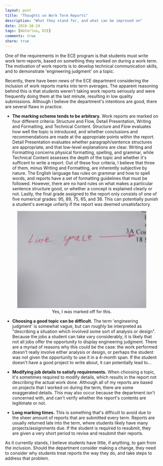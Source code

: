 ```yaml
---
layout: post
title: "Thoughts on Work Term Reports"
description: "What they stand for, and what can be improved on"
date: 2016-10-24
tags: [Waterloo, ECE]
comments: true
share: true
---
```


One of the requirements in the ECE program is that students must write work term reports, based on something they worked on during a work term. The motivation of work reports is to develop technical communication skills, and to demonstrate 'engineering judgment' on a topic. 

Recently, there have been news of the ECE department considering the inclusion of work reports marks into term averages. The apparent reasoning behind this is that students weren't taking work reports seriously and were frequently doing them at the last minute, resulting in low quality submissions. Although I believe the department's intentions are good, there are several flaws in practice.

* **The marking scheme tends to be arbitrary.** Work reports are marked on four different criteria: Structure and Flow, Detail Presentation, Writing and Formatting, and Technical Content. Structure and Flow evaluates how well the topic is introduced, and whether conclusions and recommendations are made at the appropriate points within the report. Detail Presentation evaluates whether paragraph/sentence structures are appropriate, and that low-level explanations are clear. Writing and Formatting concerns physical formatting, spelling, and grammar, while Technical Content assesses the depth of the topic and whether it's sufficent to write a report. Out of these four criteria, I believe that three of them, minus Writing and Formatting, are inherently subjective by nature. The English language has rules on grammar and how to spell words, and reports have a set of formatting guidelines that must be followed. However, there are no hard rules on what makes a particular sentence structure good, or whether a concept is explained clearly or not. Lastly, the final grade assigned to the report only consists of one of five numerical grades: 95, 89, 75, 65, and 38. This can potentially punish a student's average unfairly if the report was deemed unsatisfactory.

<figure>
	<img src="/images/workreport.jpg">
	<figcaption align="center">Yes, I was marked off for this.</figcaption>
</figure>


* **Choosing a good topic can be difficult.** The term 'engineering judgment' is somewhat vague, but can roughly be interpreted as "describing a situation which involved some sort of analysis or design". Because the jobs a student can take vary considerably, it is likely that not all jobs offer the opportunity to display engineering judgment. There are a myriad of reasons why this could be the case: the work performed doesn't really involve either analysis or design, or perhaps the student was not given the opportunity to use it in a 4-month span. If the student doesn't have a good project to write about, it can potentially lead to...

* **Modifying job details to satisfy requirements.** When choosing a topic, it's sometimes required to modify details, which results in the report not describing the actual work done. Although all of my reports are based on projects that I worked on during the term, there are some exaggerated details. This may also occur because the department isn't concerned with, and can't verify whether the report's contents are legitimate or not.

* **Long marking times.** This is something that's difficult to avoid due to the sheer amount of reports that are submitted every term. Reports are usually returned late into the term, where students likely have many projects/assignments due. If the student is required to resubmit, they are given a very short period to revise and resubmit their reports. 

As it currently stands, I believe students have little, if anything, to gain from the inclusion. Should the department consider making a change, they need to consider why students treat reports the way they do, and take steps to address that problem.